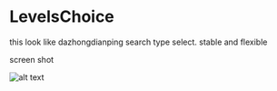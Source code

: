 LevelsChoice
============

this look like dazhongdianping search type select.  stable and flexible

screen shot

![alt text](https://raw.githubusercontent.com/microjixl/LevelsChoice/master/screen_shot.gif)
